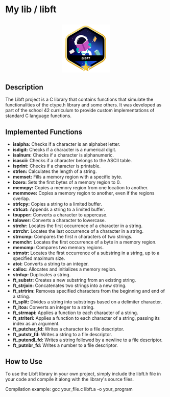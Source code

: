 # My lib / libft

<h2 align=center>
  
  ![libft Logo](https://github.com/ericlespiana/erpiana-utils/blob/master/libftm.png)
</h2>

## Description
The Libft project is a C library that contains functions that simulate the functionalities of the ctype.h library and some others. It was developed as part of the school 42 curriculum to provide custom implementations of standard C language functions.

## Implemented Functions
- **isalpha:** Checks if a character is an alphabet letter.
- **isdigit:** Checks if a character is a numerical digit.
- **isalnum:** Checks if a character is alphanumeric.
- **isascii:** Checks if a character belongs to the ASCII table.
- **isprint:** Checks if a character is printable.
- **strlen:** Calculates the length of a string.
- **memset:** Fills a memory region with a specific byte.
- **bzero:** Sets the first bytes of a memory region to 0.
- **memcpy:** Copies a memory region from one location to another.
- **memmove:** Copies a memory region to another, even if the regions overlap.
- **strlcpy:** Copies a string to a limited buffer.
- **strlcat:** Appends a string to a limited buffer.
- **toupper:** Converts a character to uppercase.
- **tolower:** Converts a character to lowercase.
- **strchr:** Locates the first occurrence of a character in a string.
- **strrchr:** Locates the last occurrence of a character in a string.
- **strncmp:** Compares the first n characters of two strings.
- **memchr:** Locates the first occurrence of a byte in a memory region.
- **memcmp:** Compares two memory regions.
- **strnstr:** Locates the first occurrence of a substring in a string, up to a specified maximum size.
- **atoi:** Converts a string to an integer.
- **calloc:** Allocates and initializes a memory region.
- **strdup:** Duplicates a string.
- **ft_substr:** Creates a new substring from an existing string.
- **ft_strjoin:** Concatenates two strings into a new string.
- **ft_strtrim:** Removes specified characters from the beginning and end of a string.
- **ft_split:** Divides a string into substrings based on a delimiter character.
- **ft_itoa:** Converts an integer to a string.
- **ft_strmapi:** Applies a function to each character of a string.
- **ft_striteri:** Applies a function to each character of a string, passing its index as an argument.
- **ft_putchar_fd:** Writes a character to a file descriptor.
- **ft_putstr_fd:** Writes a string to a file descriptor.
- **ft_putendl_fd:** Writes a string followed by a newline to a file descriptor.
- **ft_putnbr_fd:** Writes a number to a file descriptor.

## How to Use
To use the Libft library in your own project, simply include the libft.h file in your code and compile it along with the library's source files.

Compilation example:
gcc your_file.c libft.a -o your_program
